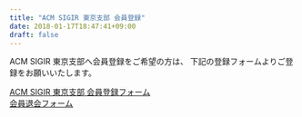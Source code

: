 ```yaml
---
title: "ACM SIGIR 東京支部 会員登録"
date: 2018-01-17T18:47:41+09:00
draft: false
---
```


ACM SIGIR 東京支部へ会員登録をご希望の方は、
下記の登録フォームよりご登録をお願いいたします。

<div class="text-center">
    <a href="https://forms.gle/4WRFkBxgAMnm4Q7M9"
        target="_blank"
        class="btn btn-primary registration_link">
        ACM SIGIR 東京支部 会員登録フォーム
    </a>
</div>
<div class="text-center">
    <a href="https://forms.gle/3pQH2cxbficGJD3Q7"
        target="_blank"
        class="btn btn-link">
        会員退会フォーム
    </a>
</div>
